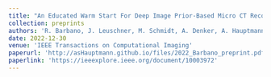 ```yaml
---
title: "An Educated Warm Start For Deep Image Prior-Based Micro CT Reconstruction"
collection: preprints
authors: 'R. Barbano, J. Leuschner, M. Schmidt, A. Denker, A. Hauptmann, P. Maaß, B. Jin'
date: 2022-12-30
venue: 'IEEE Transactions on Computational Imaging'
paperurl: 'http://asHauptmann.github.io/files/2022_Barbano_preprint.pdf'
paperlink: 'https://ieeexplore.ieee.org/document/10003972'
---
```

